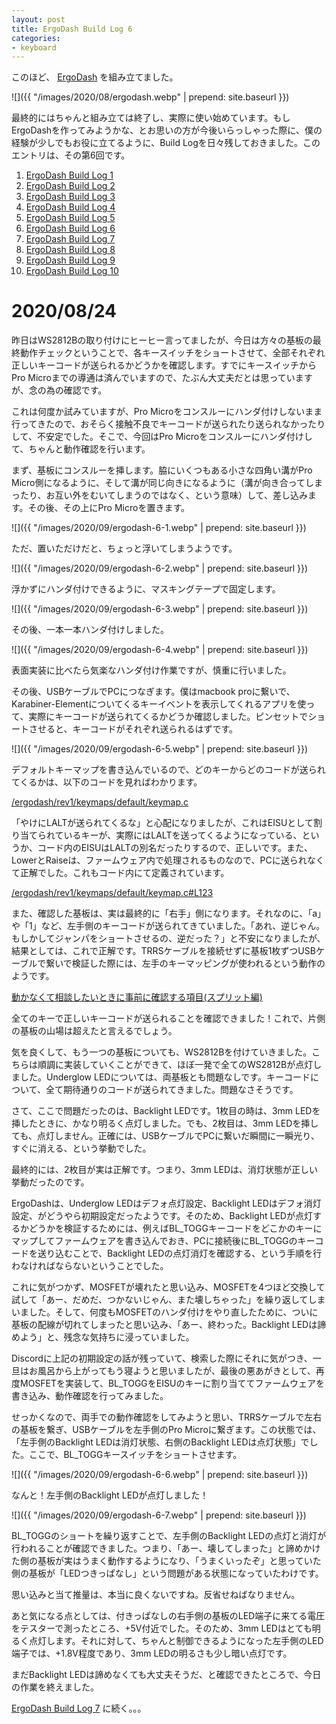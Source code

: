 ```yaml
---
layout: post
title: ErgoDash Build Log 6
categories:
- keyboard
---
```


このほど、 [ErgoDash](https://github.com/omkbd/ErgoDash) を組み立てました。

![]({{ "/images/2020/08/ergodash.webp" | prepend: site.baseurl }})

最終的にはちゃんと組み立ては終了し、実際に使い始めています。もしErgoDashを作ってみようかな、とお思いの方が今後いらっしゃった際に、僕の経験が少しでもお役に立てるように、Build Logを日々残しておきました。このエントリは、その第6回です。

1. [ErgoDash Build Log 1](https://www.eisbahn.jp/yoichiro/2020/08/ergodash_1.html)
2. [ErgoDash Build Log 2](https://www.eisbahn.jp/yoichiro/2020/08/ergodash_2.html)
3. [ErgoDash Build Log 3](https://www.eisbahn.jp/yoichiro/2020/08/ergodash_3.html)
4. [ErgoDash Build Log 4](https://www.eisbahn.jp/yoichiro/2020/09/ergodash_4.html)
5. [ErgoDash Build Log 5](https://www.eisbahn.jp/yoichiro/2020/09/ergodash_5.html)
6. [ErgoDash Build Log 6](https://www.eisbahn.jp/yoichiro/2020/09/ergodash_6.html)
7. [ErgoDash Build Log 7](https://www.eisbahn.jp/yoichiro/2020/09/ergodash_7.html)
8. [ErgoDash Build Log 8](https://www.eisbahn.jp/yoichiro/2020/09/ergodash_8.html)
9. [ErgoDash Build Log 9](https://www.eisbahn.jp/yoichiro/2020/09/ergodash_9.html)
10. [ErgoDash Build Log 10](https://www.eisbahn.jp/yoichiro/2020/09/ergodash_10.html)

# 2020/08/24

昨日はWS2812Bの取り付けにヒーヒー言ってましたが、今日は方々の基板の最終動作チェックということで、各キースイッチをショートさせて、全部それぞれ正しいキーコードが送られるかどうかを確認します。すでにキースイッチからPro Microまでの導通は済んでいますので、たぶん大丈夫だとは思っていますが、念の為の確認です。

これは何度か試みていますが、Pro Microをコンスルーにハンダ付けしないまま行ってきたので、おそらく接触不良でキーコードが送られたり送られなかったりして、不安定でした。そこで、今回はPro Microをコンスルーにハンダ付けして、ちゃんと動作確認を行います。

まず、基板にコンスルーを挿します。脇にいくつもある小さな四角い溝がPro Micro側になるように、そして溝が同じ向きになるように（溝が向き合ってしまったり、お互い外をむいてしまうのではなく、という意味）して、差し込みます。その後、その上にPro Microを置きます。


![]({{ "/images/2020/09/ergodash-6-1.webp" | prepend: site.baseurl }})


ただ、置いただけだと、ちょっと浮いてしまうようです。


![]({{ "/images/2020/09/ergodash-6-2.webp" | prepend: site.baseurl }})


浮かずにハンダ付けできるように、マスキングテープで固定します。


![]({{ "/images/2020/09/ergodash-6-3.webp" | prepend: site.baseurl }})


その後、一本一本ハンダ付けしました。


![]({{ "/images/2020/09/ergodash-6-4.webp" | prepend: site.baseurl }})


表面実装に比べたら気楽なハンダ付け作業ですが、慎重に行いました。

その後、USBケーブルでPCにつなぎます。僕はmacbook proに繋いで、Karabiner-Elementについてくるキーイベントを表示してくれるアプリを使って、実際にキーコードが送られてくるかどうか確認しました。ピンセットでショートさせると、キーコードがそれぞれ送られるはずです。


![]({{ "/images/2020/09/ergodash-6-5.webp" | prepend: site.baseurl }})


デフォルトキーマップを書き込んでいるので、どのキーからどのコードが送られてくるかは、以下のコードを見ればわかります。

[/ergodash/rev1/keymaps/default/keymap.c](https://github.com/qmk/qmk_firmware/blob/master/keyboards/ergodash/rev1/keymaps/default/keymap.c)

「やけにLALTが送られてくるな」と心配になりましたが、これはEISUとして割り当てられているキーが、実際にはLALTを送ってくるようになっている、というか、コード内のEISUはLALTの別名だったりするので、正しいです。また、LowerとRaiseは、ファームウェア内で処理されるものなので、PCに送られなくて正解でした。これもコード内にて定義されています。

[/ergodash/rev1/keymaps/default/keymap.c#L123](https://github.com/qmk/qmk_firmware/blob/master/keyboards/ergodash/rev1/keymaps/default/keymap.c#L123)

また、確認した基板は、実は最終的に「右手」側になります。それなのに、「a」や「1」など、左手側のキーコードが送られてきていました。「あれ、逆じゃん。もしかしてジャンパをショートさせるの、逆だった？」と不安になりましたが、結果としては、これで正解です。TRRSケーブルを接続せずに基板1枚ずつUSBケーブルで繋いで検証した際には、左手のキーマッピングが使われるという動作のようです。

[動かなくて相談したいときに事前に確認する項目(スプリット編)](https://scrapbox.io/self-made-kbds-ja/%E5%8B%95%E3%81%8B%E3%81%AA%E3%81%8F%E3%81%A6%E7%9B%B8%E8%AB%87%E3%81%97%E3%81%9F%E3%81%84%E3%81%A8%E3%81%8D%E3%81%AB%E4%BA%8B%E5%89%8D%E3%81%AB%E7%A2%BA%E8%AA%8D%E3%81%99%E3%82%8B%E9%A0%85%E7%9B%AE(%E3%82%B9%E3%83%97%E3%83%AA%E3%83%83%E3%83%88%E7%B7%A8))

全てのキーで正しいキーコードが送られることを確認できました！これで、片側の基板の山場は超えたと言えるでしょう。

気を良くして、もう一つの基板についても、WS2812Bを付けていきました。こちらは順調に実装していくことができて、ほぼ一発で全てのWS2812Bが点灯しました。Underglow LEDについては、両基板とも問題なしです。キーコードについて、全て期待通りのコードが送られてきました。問題なさそうです。

さて、ここで問題だったのは、Backlight LEDです。1枚目の時は、3mm LEDを挿したときに、かなり明るく点灯しました。でも、2枚目は、3mm LEDを挿しても、点灯しません。正確には、USBケーブルでPCに繋いだ瞬間に一瞬光り、すぐに消える、という挙動でした。

最終的には、2枚目が実は正解です。つまり、3mm LEDは、消灯状態が正しい挙動だったのです。

ErgoDashは、Underglow LEDはデフォ点灯設定、Backlight LEDはデフォ消灯設定、がどうやら初期設定だったようです。そのため、Backlight LEDが点灯するかどうかを検証するためには、例えばBL_TOGGキーコードをどこかのキーにマップしてファームウェアを書き込んでおき、PCに接続後にBL_TOGGのキーコードを送り込むことで、Backlight LEDの点灯消灯を確認する、という手順を行わなければならないということでした。

これに気がつかず、MOSFETが壊れたと思い込み、MOSFETを4つほど交換して試して「あー、だめだ、つかないじゃん、また壊しちゃった」を繰り返してしまいました。そして、何度もMOSFETのハンダ付けをやり直したために、ついに基板の配線が切れてしまったと思い込み、「あー、終わった。Backlight LEDは諦めよう」と、残念な気持ちに浸っていました。

Discordに上記の初期設定の話が残っていて、検索した際にそれに気がつき、一旦はお風呂から上がってもう寝ようと思いましたが、最後の悪あがきとして、再度MOSFETを実装して、BL_TOGGをEISUのキーに割り当ててファームウェアを書き込み、動作確認を行ってみました。

せっかくなので、両手での動作確認をしてみようと思い、TRRSケーブルで左右の基板を繋ぎ、USBケーブルを左手側のPro Microに繋ぎます。この状態では、「左手側のBacklight LEDは消灯状態、右側のBacklight LEDは点灯状態」でした。ここで、BL_TOGGキースイッチをショートさせます。


![]({{ "/images/2020/09/ergodash-6-6.webp" | prepend: site.baseurl }})


なんと！左手側のBacklight LEDが点灯しました！


![]({{ "/images/2020/09/ergodash-6-7.webp" | prepend: site.baseurl }})


BL_TOGGのショートを繰り返すことで、左手側のBacklight LEDの点灯と消灯が行われることが確認できました。つまり、「あー、壊してしまった」と諦めかけた側の基板が実はうまく動作するようになり、「うまくいったぞ」と思っていた側の基板が「LEDつきっぱなし」という問題がある状態になっていたわけです。

思い込みと当て推量は、本当に良くないですね。反省せねばなりません。

あと気になる点としては、付きっぱなしの右手側の基板のLED端子に来てる電圧をテスターで測ったところ、+5V付近でした。そのため、3mm LEDはとても明るく点灯します。それに対して、ちゃんと制御できるようになった左手側のLED端子では、+1.8V程度であり、3mm LEDの明るさも少し暗い点灯です。

まだBacklight LEDは諦めなくても大丈夫そうだ、と確認できたところで、今日の作業を終えました。

[ErgoDash Build Log 7](https://www.eisbahn.jp/yoichiro/2020/09/ergodash_7.html) に続く。。。